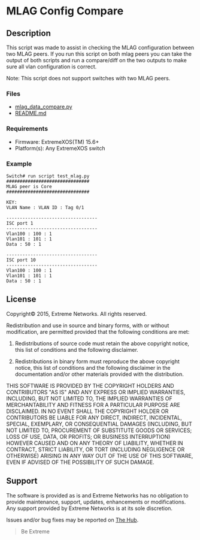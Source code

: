 # MLAG Config Compare

## Description
This script was made to assist in checking the MLAG configuration between two MLAG peers.  If you run this script on both mlag peers you can take the output of both scripts and run a compare/diff on the two outputs to make sure all vlan configuration is correct.

Note: This script does not support switches with two MLAG peers.

### Files
* [mlag_data_compare.py](mlag_data_compare.py)
* [README.md](README.md)

### Requirements
* Firmware: ExtremeXOS(TM) 15.6+
* Platform(s): Any ExtremeXOS switch

### Example

```
Switch# run script test_mlag.py
###############################
MLAG peer is Core
###############################

KEY:
VLAN Name : VLAN ID : Tag 0/1

----------------------------------
ISC port 1
----------------------------------
Vlan100 : 100 : 1
Vlan101 : 101 : 1
Data : 50 : 1

----------------------------------
ISC port 10
----------------------------------
Vlan100 : 100 : 1
Vlan101 : 101 : 1
Data : 50 : 1
```



## License
Copyright© 2015, Extreme Networks.  All rights reserved.

Redistribution and use in source and binary forms, with or without modification,
are permitted provided that the following conditions are met:

1. Redistributions of source code must retain the above copyright notice, this
list of conditions and the following disclaimer.

2. Redistributions in binary form must reproduce the above copyright notice,
this list of conditions and the following disclaimer in the documentation
and/or other materials provided with the distribution.

THIS SOFTWARE IS PROVIDED BY THE COPYRIGHT HOLDERS AND CONTRIBUTORS "AS IS" AND
ANY EXPRESS OR IMPLIED WARRANTIES, INCLUDING, BUT NOT LIMITED TO, THE IMPLIED
WARRANTIES OF MERCHANTABILITY AND FITNESS FOR A PARTICULAR PURPOSE ARE
DISCLAIMED. IN NO EVENT SHALL THE COPYRIGHT HOLDER OR CONTRIBUTORS BE LIABLE
FOR ANY DIRECT, INDIRECT, INCIDENTAL, SPECIAL, EXEMPLARY, OR CONSEQUENTIAL
DAMAGES (INCLUDING, BUT NOT LIMITED TO, PROCUREMENT OF SUBSTITUTE GOODS OR
SERVICES; LOSS OF USE, DATA, OR PROFITS; OR BUSINESS INTERRUPTION) HOWEVER
CAUSED AND ON ANY THEORY OF LIABILITY, WHETHER IN CONTRACT, STRICT LIABILITY,
OR TORT (INCLUDING NEGLIGENCE OR OTHERWISE) ARISING IN ANY WAY OUT OF THE USE
OF THIS SOFTWARE, EVEN IF ADVISED OF THE POSSIBILITY OF SUCH DAMAGE.

## Support
The software is provided as is and Extreme Networks has no obligation to provide
maintenance, support, updates, enhancements or modifications.
Any support provided by Extreme Networks is at its sole discretion.

Issues and/or bug fixes may be reported on [The Hub](https://community.extremenetworks.com/extreme).

>Be Extreme
